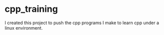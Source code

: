 # cpp_training
I created this project to push the cpp programs I make to learn cpp under a linux environment.
